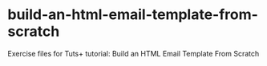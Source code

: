 build-an-html-email-template-from-scratch
=========================================

Exercise files for Tuts+ tutorial: Build an HTML Email Template From Scratch
